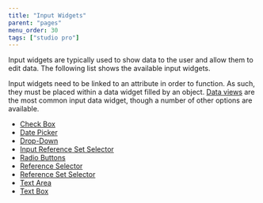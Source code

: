 ```yaml
---
title: "Input Widgets"
parent: "pages"
menu_order: 30
tags: ["studio pro"]
---
```



Input widgets are typically used to show data to the user and allow them to edit data. The following list shows the available input widgets.

Input widgets need to be linked to an attribute in order to function. As such, they must be placed within a data widget filled by an object. [Data views](data-view) are the most common input data widget, though a number of other options are available.

*   [Check Box](check-box)
*   [Date Picker](date-picker)
*   [Drop-Down](drop_down)
*   [Input Reference Set Selector](input-reference-set-selector)
*   [Radio Buttons](radio-buttons)
*   [Reference Selector](reference-selector)
*   [Reference Set Selector](reference-set-selector)
*   [Text Area](text-area)
*   [Text Box](text-box)
